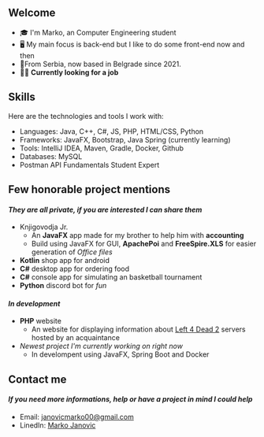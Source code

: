 ## Welcome
- 🎓 I'm Marko, an Computer Engineering student
- 🖥 My main focus is back-end but I like to do some front-end now and then
- 📍From Serbia, now based in Belgrade since 2021.
- 👨‍💻 **Currently looking for a job**

## Skills 
Here are the technologies and tools I work with:
- Languages: Java, C++, C#, JS, PHP, HTML/CSS, Python
- Frameworks: JavaFX, Bootstrap, Java Spring (currently learning)
- Tools: IntelliJ IDEA, Maven, Gradle, Docker, Github
- Databases: MySQL
- Postman API Fundamentals Student Expert

## Few honorable project mentions 
#### *They are all private, if you are interested I can share them*
- Knjigovodja Jr.
  - An **JavaFX** app made for my brother to help him with **accounting**
  - Build using JavaFX for GUI, **ApachePoi** and **FreeSpire.XLS** for easier generation of *Office files*
- **Kotlin** shop app for android
- **C#** desktop app for ordering food
- **C#** console app for simulating an basketball tournament
- **Python** discord bot for *fun*
#### *In development*
- **PHP** website
  - An website for displaying information about [Left 4 Dead 2](https://store.steampowered.com/app/550/Left_4_Dead_2/) servers hosted by an acquaintance
- *Newest project I'm currently working on right now*
  - In develompent using JavaFX, Spring Boot and Docker

## Contact me
#### *If you need more informations, help or have a project in mind I could help*
- Email: janovicmarko00@gmail.com
- LinedIn: [Marko Janovic](https://www.linkedin.com/in/marko-janovi%C4%87-94535b26b)
